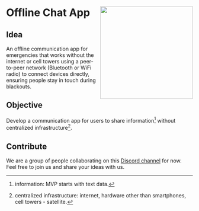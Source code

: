 # Offline Chat App <a href="https://techforpalestine.org/learn-more"><img align="right" width="250" src="https://badge.techforpalestine.org/default" /></a>

## Idea
An offline communication app for emergencies that works without the internet or cell towers using a peer-to-peer network (Bluetooth or WiFi radio) to connect devices directly, ensuring people stay in touch during blackouts.

## Objective
Develop a communication app for users to share information[^1] without centralized infrastructure[^2].

[^1]: information: MVP starts with text data.
[^2]: centralized infrastructure: internet, hardware other than smartphones, cell towers - satellite.

## Contribute
We are a group of people collaborating on this [Discord channel](https://discord.com/channels/1186702814341234740/1193609595919290531) for now. Feel free to join us and share your ideas with us.
